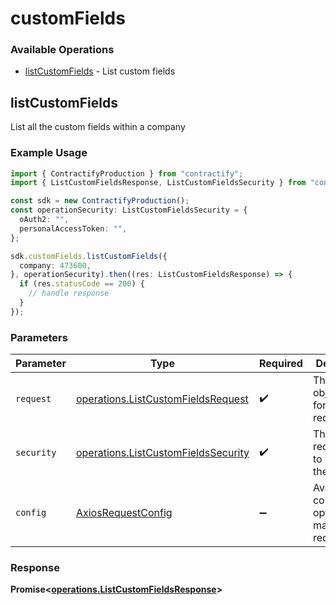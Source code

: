 # customFields

### Available Operations

* [listCustomFields](#listcustomfields) - List custom fields

## listCustomFields

List all the custom fields within a company

### Example Usage

```typescript
import { ContractifyProduction } from "contractify";
import { ListCustomFieldsResponse, ListCustomFieldsSecurity } from "contractify/dist/sdk/models/operations";

const sdk = new ContractifyProduction();
const operationSecurity: ListCustomFieldsSecurity = {
  oAuth2: "",
  personalAccessToken: "",
};

sdk.customFields.listCustomFields({
  company: 473600,
}, operationSecurity).then((res: ListCustomFieldsResponse) => {
  if (res.statusCode == 200) {
    // handle response
  }
});
```

### Parameters

| Parameter                                                                                  | Type                                                                                       | Required                                                                                   | Description                                                                                |
| ------------------------------------------------------------------------------------------ | ------------------------------------------------------------------------------------------ | ------------------------------------------------------------------------------------------ | ------------------------------------------------------------------------------------------ |
| `request`                                                                                  | [operations.ListCustomFieldsRequest](../../models/operations/listcustomfieldsrequest.md)   | :heavy_check_mark:                                                                         | The request object to use for the request.                                                 |
| `security`                                                                                 | [operations.ListCustomFieldsSecurity](../../models/operations/listcustomfieldssecurity.md) | :heavy_check_mark:                                                                         | The security requirements to use for the request.                                          |
| `config`                                                                                   | [AxiosRequestConfig](https://axios-http.com/docs/req_config)                               | :heavy_minus_sign:                                                                         | Available config options for making requests.                                              |


### Response

**Promise<[operations.ListCustomFieldsResponse](../../models/operations/listcustomfieldsresponse.md)>**

